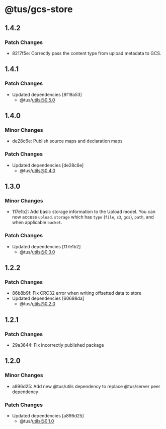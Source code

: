 # @tus/gcs-store

## 1.4.2

### Patch Changes

- 8217f5e: Correctly pass the content type from upload.metadata to GCS.

## 1.4.1

### Patch Changes

- Updated dependencies [8f19a53]
  - @tus/utils@0.5.0

## 1.4.0

### Minor Changes

- de28c6e: Publish source maps and declaration maps

### Patch Changes

- Updated dependencies [de28c6e]
  - @tus/utils@0.4.0

## 1.3.0

### Minor Changes

- 117e1b2: Add basic storage information to the Upload model. You can now access
  `upload.storage` which has `type` (`file`, `s3`, `gcs`), `path`, and when applicable
  `bucket`.

### Patch Changes

- Updated dependencies [117e1b2]
  - @tus/utils@0.3.0

## 1.2.2

### Patch Changes

- 86b8b9f: Fix CRC32 error when writing offsetted data to store
- Updated dependencies [60698da]
  - @tus/utils@0.2.0

## 1.2.1

### Patch Changes

- 29a3644: Fix incorrectly published package

## 1.2.0

### Minor Changes

- a896d25: Add new @tus/utils dependency to replace @tus/server peer dependency

### Patch Changes

- Updated dependencies [a896d25]
  - @tus/utils@0.1.0

